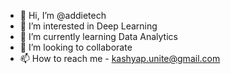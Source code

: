 - 👋 Hi, I’m @addietech
- 👀 I’m interested in Deep Learning 
- 🌱 I’m currently learning Data Analytics
- 💞️ I’m looking to collaborate 
- 📫 How to reach me - kashyap.unite@gmail.com

<!---
addietech/addietech is a ✨ special ✨ repository because its `README.md` (this file) appears on your GitHub profile.
You can click the Preview link to take a look at your changes.
--->
